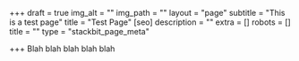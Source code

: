 +++
draft = true
img_alt = ""
img_path = ""
layout = "page"
subtitle = "This is a test page"
title = "Test Page"
[seo]
description = ""
extra = []
robots = []
title = ""
type = "stackbit_page_meta"

+++
Blah blah blah blah blah